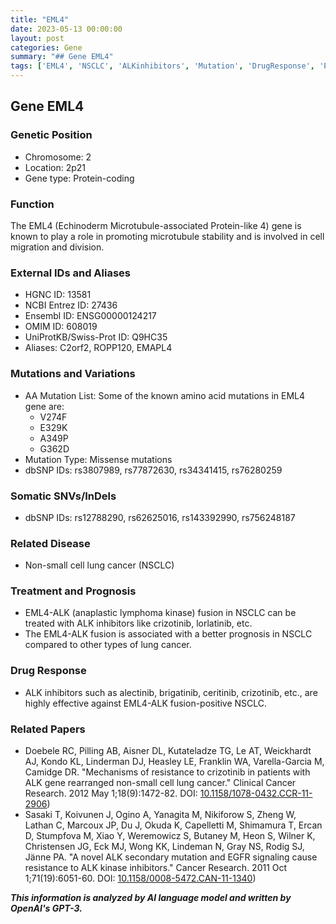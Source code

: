 ```yaml
---
title: "EML4"
date: 2023-05-13 00:00:00
layout: post
categories: Gene
summary: "## Gene EML4"
tags: ['EML4', 'NSCLC', 'ALKinhibitors', 'Mutation', 'DrugResponse', 'Prognosis', 'CellMigration', 'MicrotubuleStability']
---
```


## Gene EML4

### Genetic Position
- Chromosome: 2
- Location: 2p21
- Gene type: Protein-coding

### Function
The EML4 (Echinoderm Microtubule-associated Protein-like 4) gene is known to play a role in promoting microtubule stability and is involved in cell migration and division.

### External IDs and Aliases
- HGNC ID: 13581
- NCBI Entrez ID: 27436
- Ensembl ID: ENSG00000124217
- OMIM ID: 608019
- UniProtKB/Swiss-Prot ID: Q9HC35
- Aliases: C2orf2, ROPP120, EMAPL4

### Mutations and Variations
- AA Mutation List: Some of the known amino acid mutations in EML4 gene are:
    * V274F
    * E329K
    * A349P
    * G362D
- Mutation Type: Missense mutations
- dbSNP IDs: rs3807989, rs77872630, rs34341415, rs76280259

### Somatic SNVs/InDels
- dbSNP IDs: rs12788290, rs62625016, rs143392990, rs756248187

### Related Disease
- Non-small cell lung cancer (NSCLC)

### Treatment and Prognosis
- EML4-ALK (anaplastic lymphoma kinase) fusion in NSCLC can be treated with ALK inhibitors like crizotinib, lorlatinib, etc.
- The EML4-ALK fusion is associated with a better prognosis in NSCLC compared to other types of lung cancer.

### Drug Response
- ALK inhibitors such as alectinib, brigatinib, ceritinib, crizotinib, etc., are highly effective against EML4-ALK fusion-positive NSCLC.

### Related Papers
- Doebele RC, Pilling AB, Aisner DL, Kutateladze TG, Le AT, Weickhardt AJ, Kondo KL, Linderman DJ, Heasley LE, Franklin WA, Varella-Garcia M, Camidge DR. "Mechanisms of resistance to crizotinib in patients with ALK gene rearranged non-small cell lung cancer." Clinical Cancer Research. 2012 May 1;18(9):1472-82. DOI: [10.1158/1078-0432.CCR-11-2906](https://doi.org/10.1158/1078-0432.CCR-11-2906))
- Sasaki T, Koivunen J, Ogino A, Yanagita M, Nikiforow S, Zheng W, Lathan C, Marcoux JP, Du J, Okuda K, Capelletti M, Shimamura T, Ercan D, Stumpfova M, Xiao Y, Weremowicz S, Butaney M, Heon S, Wilner K, Christensen JG, Eck MJ, Wong KK, Lindeman N, Gray NS, Rodig SJ, Jänne PA. "A novel ALK secondary mutation and EGFR signaling cause resistance to ALK kinase inhibitors." Cancer Research. 2011 Oct 1;71(19):6051-60. DOI: [10.1158/0008-5472.CAN-11-1340](https://doi.org/10.1158/0008-5472.CAN-11-1340))

**_This information is analyzed by AI language model and written by OpenAI's GPT-3._**